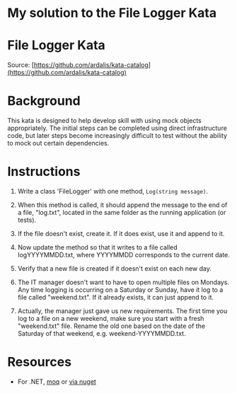 My solution to the File Logger Kata
================

File Logger Kata
================
Source: [https://github.com/ardalis/kata-catalog](https://github.com/ardalis/kata-catalog)

# Background #
This kata is designed to help develop skill with using mock objects appropriately. 
The initial steps can be completed using direct infrastructure code, but later 
steps become increasingly difficult to test without the ability to mock out certain 
dependencies.

# Instructions #
1. Write a class 'FileLogger' with one method, ``Log(string message)``.

2. When this method is called, it should append the message to the end of a file, "log.txt", 
located in the same folder as the running application (or tests).

3. If the file doesn't exist, create it. If it does exist, use it and append to it.

4. Now update the method so that it writes to a file called logYYYYMMDD.txt, where YYYYMMDD 
corresponds to the current date.

5. Verify that a new file is created if it doesn't exist on each new day.

6. The IT manager doesn't want to have to open multiple files on Mondays. Any time logging is 
occurring on a Saturday or Sunday, have it log to a file called "weekend.txt". If it already 
exists, it can just append to it.

7. Actually, the manager just gave us new requirements. The first time you log to a file on 
a new weekend, make sure you start with a fresh "weekend.txt" file. Rename the old one based 
on the date of the Saturday of that weekend, e.g. weekend-YYYYMMDD.txt.

# Resources #
- For .NET, [moq](https://github.com/moq/moq) or [via nuget](https://www.nuget.org/packages/Moq)
